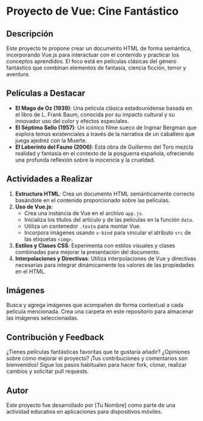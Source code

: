# Proyecto de Vue: Cine Fantástico

## Descripción
Este proyecto te propone crear un documento HTML de forma semántica, incorporando Vue.js para interactuar con el contenido y practicar los conceptos aprendidos. El foco está en películas clásicas del género fantástico que combinan elementos de fantasía, ciencia ficción, terror y aventura.

## Películas a Destacar
- **El Mago de Oz (1939)**: Una película clásica estadounidense basada en el libro de L. Frank Baum, conocida por su impacto cultural y su innovador uso del color y efectos especiales.
- **El Séptimo Sello (1957)**: Un icónico filme sueco de Ingmar Bergman que explora temas existenciales a través de la narrativa de un caballero que juega ajedrez con la Muerte.
- **El Laberinto del Fauno (2006)**: Esta obra de Guillermo del Toro mezcla realidad y fantasía en el contexto de la posguerra española, ofreciendo una profunda reflexión sobre la inocencia y la crueldad.

## Actividades a Realizar
1. **Estructura HTML**: Crea un documento HTML semánticamente correcto basándote en el contenido proporcionado sobre las películas.
2. **Uso de Vue.js**:
   - Crea una instancia de Vue en el archivo `app.js`.
   - Inicializa los títulos del artículo y de las películas en la función `data`.
   - Utiliza un contenedor `.texto` para montar Vue.
   - Incorpora imágenes usando `v-bind` para vincular el atributo `src` de las etiquetas `<img>`.
3. **Estilos y Clases CSS**: Experimenta con estilos visuales y clases combinadas para mejorar la presentación del documento.
4. **Interpolaciones y Directivas**: Utiliza interpolaciones de Vue y directivas necesarias para integrar dinámicamente los valores de las propiedades en el HTML.

## Imágenes
Busca y agrega imágenes que acompañen de forma contextual a cada película mencionada. Crea una carpeta en este repositorio para almacenar las imágenes seleccionadas.

## Contribución y Feedback
¿Tienes películas fantásticas favoritas que te gustaría añadir? ¿Opiniones sobre cómo mejorar el proyecto? ¡Tus contribuciones y comentarios son bienvenidos! Sigue los pasos habituales para hacer fork, clonar, realizar cambios y solicitar pull requests.

## Autor
Este proyecto fue desarrollado por [Tu Nombre] como parte de una actividad educativa en aplicaciones para dispositivos móviles.

